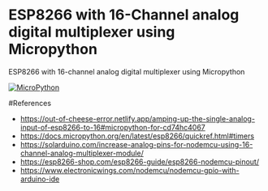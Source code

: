# ESP8266 with 16-Channel analog digital multiplexer using Micropython
ESP8266 with 16-channel analog digital multiplexer using Micropython

[![MicroPython](MicroPython "MicroPython")](./diagram/MicroPython-Mux_bb.png "MicroPython")

#References

* https://out-of-cheese-error.netlify.app/amping-up-the-single-analog-input-of-esp8266-to-16#micropython-for-cd74hc4067
* https://docs.micropython.org/en/latest/esp8266/quickref.html#timers
* https://solarduino.com/increase-analog-pins-for-nodemcu-using-16-channel-analog-multiplexer-module/
* https://esp8266-shop.com/esp8266-guide/esp8266-nodemcu-pinout/
* https://www.electronicwings.com/nodemcu/nodemcu-gpio-with-arduino-ide
